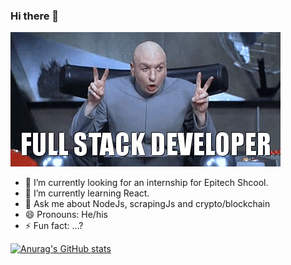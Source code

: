 ### Hi there 👋

![](https://github.com/MathisZerbib/MathisZerbib/blob/main/fullstackdeveloper.gif)


- 🔭 I’m currently looking for an internship for Epitech Shcool.
- 🌱 I’m currently learning React.
- 💬 Ask me about NodeJs, scrapingJs and crypto/blockchain
- 😄 Pronouns: He/his
- ⚡ Fun fact: ...?

[![Anurag's GitHub stats](https://github-readme-stats.vercel.app/api?username=mathisZerbib)](https://github.com/anuraghazra/github-readme-stats)

